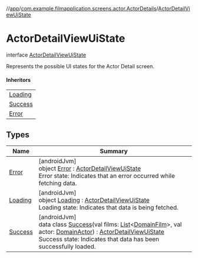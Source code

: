 //[app](../../../index.md)/[com.example.filmapplication.screens.actor.ActorDetails](../index.md)/[ActorDetailViewUiState](index.md)

# ActorDetailViewUiState

interface [ActorDetailViewUiState](index.md)

Represents the possible UI states for the Actor Detail screen.

#### Inheritors

| |
|---|
| [Loading](-loading/index.md) |
| [Success](-success/index.md) |
| [Error](-error/index.md) |

## Types

| Name | Summary |
|---|---|
| [Error](-error/index.md) | [androidJvm]<br>object [Error](-error/index.md) : [ActorDetailViewUiState](index.md)<br>Error state: Indicates that an error occurred while fetching data. |
| [Loading](-loading/index.md) | [androidJvm]<br>object [Loading](-loading/index.md) : [ActorDetailViewUiState](index.md)<br>Loading state: Indicates that data is being fetched. |
| [Success](-success/index.md) | [androidJvm]<br>data class [Success](-success/index.md)(val films: [List](https://kotlinlang.org/api/latest/jvm/stdlib/kotlin.collections/-list/index.html)&lt;[DomainFilm](../../com.example.filmapplication.domain/-domain-film/index.md)&gt;, val actor: [DomainActor](../../com.example.filmapplication.domain/-domain-actor/index.md)) : [ActorDetailViewUiState](index.md)<br>Success state: Indicates that data has been successfully loaded. |
